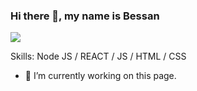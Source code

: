 ### Hi there 👋, my name is Bessan
![](https://arabicprogrammer.com/images/165/ddd8a5bf0ec81e6c5630d8d4727078c5.JPEG)


Skills: Node JS / REACT / JS / HTML / CSS

- 🔭 I’m currently working on this page. 





